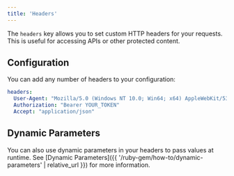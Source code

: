 ```yaml
---
title: 'Headers'
---
```



The `headers` key allows you to set custom HTTP headers for your requests. This is useful for accessing APIs or other protected content.

## Configuration

You can add any number of headers to your configuration:

```yaml
headers:
  User-Agent: "Mozilla/5.0 (Windows NT 10.0; Win64; x64) AppleWebKit/537.36 (KHTML, like Gecko) Chrome/91.0.4472.124 Safari/537.36"
  Authorization: "Bearer YOUR_TOKEN"
  Accept: "application/json"
```

## Dynamic Parameters

You can also use dynamic parameters in your headers to pass values at runtime. See [Dynamic Parameters]({{ '/ruby-gem/how-to/dynamic-parameters' | relative_url }}) for more information.
